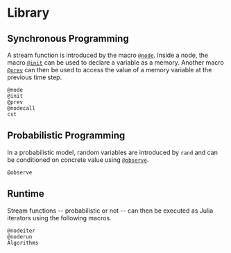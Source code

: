 # Library

## Synchronous Programming

A stream function is introduced by the macro [`@node`](@ref). 
Inside a node, the macro [`@init`](@ref) can be used to declare a variable as a memory.
Another macro [`@prev`](@ref) can then be used to access the value of a memory variable at the previous time step.

```@docs
@node
@init
@prev
@nodecall
cst
```

## Probabilistic Programming

In a probabilistic model, random variables are introduced by `rand` and can be conditioned on concrete value using [`@observe`](@ref).

```@docs
@observe
```

## Runtime

Stream functions -- probabilistic or not -- can then be executed as Julia iterators using the following macros.

```@docs
@nodeiter
@noderun
Algorithms
```